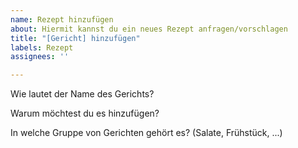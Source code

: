 ```yaml
---
name: Rezept hinzufügen
about: Hiermit kannst du ein neues Rezept anfragen/vorschlagen
title: "[Gericht] hinzufügen"
labels: Rezept
assignees: ''

---
```


Wie lautet der Name des Gerichts?


Warum möchtest du es hinzufügen?


In welche Gruppe von Gerichten gehört es? (Salate, Frühstück, ...)
